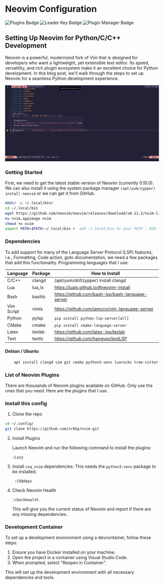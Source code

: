 # Neovim Configuration

![Plugins Badge](https://dotfyle.com/srbhp/nvim/badges/plugins?style=for-the-badge) ![Leader Key Badge](https://dotfyle.com/srbhp/nvim/badges/leaderkey?style=for-the-badge) ![Plugin Manager Badge](https://dotfyle.com/srbhp/nvim/badges/plugin-manager?style=for-the-badge)

## Setting Up Neovim for Python/C/C++ Development

Neovim is a powerful, modernized fork of Vim that is designed for developers who want a lightweight, yet extensible text editor. Its speed, versatility, and rich plugin ecosystem make it an excellent choice for Python development. In this blog post, we'll walk through the steps to set up Neovim for a seamless Python development experience.

![Screenshots](nvim.png)

### Getting Started

First, we need to get the latest stable version of Neovim (currently 0.10.0). We can also install it using the system package manager `(apt/yum/zypper) install neovim` or we can get it from GitHub.

```bash
mkdir -p ~/.local/bin/
cd ~/.local/bin
wget https://github.com/neovim/neovim/releases/download/v0.11.2/nvim-linux-x86_64.appimage
mv nvim.appimage nvim
chmod +x nvim
export PATH=$PATH:~/.local/bin #  add ~/.local/bin to your PATH . Add this line to your ~/.bashrc 
```

### Dependencies

To add support for many of the Language Server Protocol (LSP) features, i.e., Formatting, Code action, goto documentation, we need a few packages that add this functionality. Programming languages that I use:

| Language   | Package | How to Install |
| ---------- | ------- | --------------- |
| C/C++      | clangd  | (apt/yum/dnf/zypper) install clangd |
| Lua        | lua_ls  | https://luals.github.io/#neovim-install |
| Bash       | bashls  | https://github.com/bash-lsp/bash-language-server |
| Vim Script | vimls   | https://github.com/iamcco/vim-language-server |
| Python     | pylsp   | `pip install python-lsp-server[all]` |
| CMake      | cmake   | `pip install cmake-language-server` |
| Latex      | texlab  | https://github.com/latex-lsp/texlab |
| Text       | textls  | https://github.com/hangyav/textLSP |

#### Debian / Ubuntu 
    
``` bash 
    apt install clangd vim git cmake python3-venv luarocks tree-sitter-dev  fd-find ripgrep gdb ninja-build
```


### List of Neovim Plugins

There are thousands of Neovim plugins available on GitHub. Only use the ones that you need. Here are the plugins that I use.

### Install this config

1. Clone the repo

```bash
cd ~/.config/
git clone https://github.com/srbhp/nvim.git
```

2. Install Plugins

    Launch Neovim and run the following command to install the plugins:
    ```vim
    :Lazy
    ```

3. Install `coq_nvim` dependencies:
   This needs the `python3-venv` package to be installed.
   ```vim
    :COQdeps
   ```

4. Check Neovim Health

   ```vim
   :checkhealth
   ```
   This will give you the current status of Neovim and report if there are any missing dependencies.

### Development Container

To set up a development environment using a devcontainer, follow these steps:

1. Ensure you have Docker installed on your machine.
2. Open the project in a container using Visual Studio Code.
3. When prompted, select "Reopen in Container".

This will set up the development environment with all necessary dependencies and tools.
